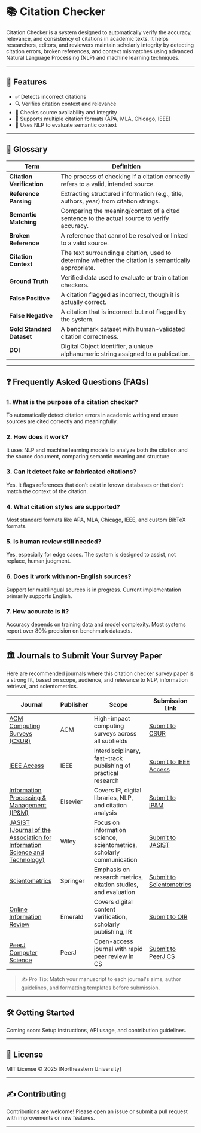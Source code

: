# 📚 Citation Checker

Citation Checker is a system designed to automatically verify the accuracy, relevance, and consistency of citations in academic texts. It helps researchers, editors, and reviewers maintain scholarly integrity by detecting citation errors, broken references, and context mismatches using advanced Natural Language Processing (NLP) and machine learning techniques.

---

## 🧾 Features

- ✅ Detects incorrect citations
- 🔍 Verifies citation context and relevance
- 📎 Checks source availability and integrity
- 📖 Supports multiple citation formats (APA, MLA, Chicago, IEEE)
- 🧠 Uses NLP to evaluate semantic context

---

## 📘 Glossary

| Term | Definition |
|------|------------|
| **Citation Verification** | The process of checking if a citation correctly refers to a valid, intended source. |
| **Reference Parsing** | Extracting structured information (e.g., title, authors, year) from citation strings. |
| **Semantic Matching** | Comparing the meaning/context of a cited sentence to the actual source to verify accuracy. |
| **Broken Reference** | A reference that cannot be resolved or linked to a valid source. |
| **Citation Context** | The text surrounding a citation, used to determine whether the citation is semantically appropriate. |
| **Ground Truth** | Verified data used to evaluate or train citation checkers. |
| **False Positive** | A citation flagged as incorrect, though it is actually correct. |
| **False Negative** | A citation that is incorrect but not flagged by the system. |
| **Gold Standard Dataset** | A benchmark dataset with human-validated citation correctness. |
| **DOI** | Digital Object Identifier, a unique alphanumeric string assigned to a publication. |

---

## ❓ Frequently Asked Questions (FAQs)

### 1. **What is the purpose of a citation checker?**
To automatically detect citation errors in academic writing and ensure sources are cited correctly and meaningfully.

### 2. **How does it work?**
It uses NLP and machine learning models to analyze both the citation and the source document, comparing semantic meaning and structure.

### 3. **Can it detect fake or fabricated citations?**
Yes. It flags references that don’t exist in known databases or that don’t match the context of the citation.

### 4. **What citation styles are supported?**
Most standard formats like APA, MLA, Chicago, IEEE, and custom BibTeX formats.

### 5. **Is human review still needed?**
Yes, especially for edge cases. The system is designed to assist, not replace, human judgment.

### 6. **Does it work with non-English sources?**
Support for multilingual sources is in progress. Current implementation primarily supports English.

### 7. **How accurate is it?**
Accuracy depends on training data and model complexity. Most systems report over 80% precision on benchmark datasets.

---

## 🏛️ Journals to Submit Your Survey Paper

Here are recommended journals where this citation checker survey paper is a strong fit, based on scope, audience, and relevance to NLP, information retrieval, and scientometrics.

| Journal | Publisher | Scope | Submission Link |
|--------|-----------|--------|------------------|
| [ACM Computing Surveys (CSUR)](https://dl.acm.org/journal/csur) | ACM | High-impact computing surveys across all subfields | [Submit to CSUR](https://dl.acm.org/journal/csur) |
| [IEEE Access](https://ieeeaccess.ieee.org/) | IEEE | Interdisciplinary, fast-track publishing of practical research | [Submit to IEEE Access](https://ieeeaccess.ieee.org/submit-your-manuscript/) |
| [Information Processing & Management (IP&M)](https://www.sciencedirect.com/journal/information-processing-and-management) | Elsevier | Covers IR, digital libraries, NLP, and citation analysis | [Submit to IP&M](https://www.editorialmanager.com/ipm/default1.aspx) |
| [JASIST (Journal of the Association for Information Science and Technology)](https://asistdl.onlinelibrary.wiley.com/journal/23301643) | Wiley | Focus on information science, scientometrics, scholarly communication | [Submit to JASIST](https://mc.manuscriptcentral.com/jasist) |
| [Scientometrics](https://www.springer.com/journal/11192) | Springer | Emphasis on research metrics, citation studies, and evaluation | [Submit to Scientometrics](https://www.editorialmanager.com/scie/default.aspx) |
| [Online Information Review](https://www.emeraldgrouppublishing.com/journal/oir) | Emerald | Covers digital content verification, scholarly publishing, IR | [Submit to OIR](https://mc.manuscriptcentral.com/oir) |
| [PeerJ Computer Science](https://peerj.com/computer-science/) | PeerJ | Open-access journal with rapid peer review in CS | [Submit to PeerJ CS](https://peerj.com/computer-science/submit/) |

> ✍️ Pro Tip: Match your manuscript to each journal's aims, author guidelines, and formatting templates before submission.
---

## 🛠️ Getting Started

Coming soon: Setup instructions, API usage, and contribution guidelines.

---

## 📄 License

MIT License © 2025 [Northeastern University]

---

## ✍️ Contributing

Contributions are welcome! Please open an issue or submit a pull request with improvements or new features.

---
